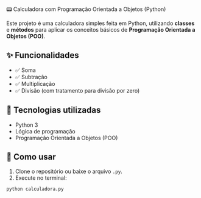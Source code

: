 📟 Calculadora com Programação Orientada a Objetos (Python)

Este projeto é uma calculadora simples feita em Python, utilizando **classes** e **métodos** para aplicar os conceitos básicos de **Programação Orientada a Objetos (POO)**.

## ✨ Funcionalidades

- ✅ Soma
- ✅ Subtração
- ✅ Multiplicação
- ✅ Divisão (com tratamento para divisão por zero)

## 📌 Tecnologias utilizadas

- Python 3
- Lógica de programação
- Programação Orientada a Objetos (POO)

## 🚀 Como usar

1. Clone o repositório ou baixe o arquivo `.py`.
2. Execute no terminal:

```bash
python calculadora.py
